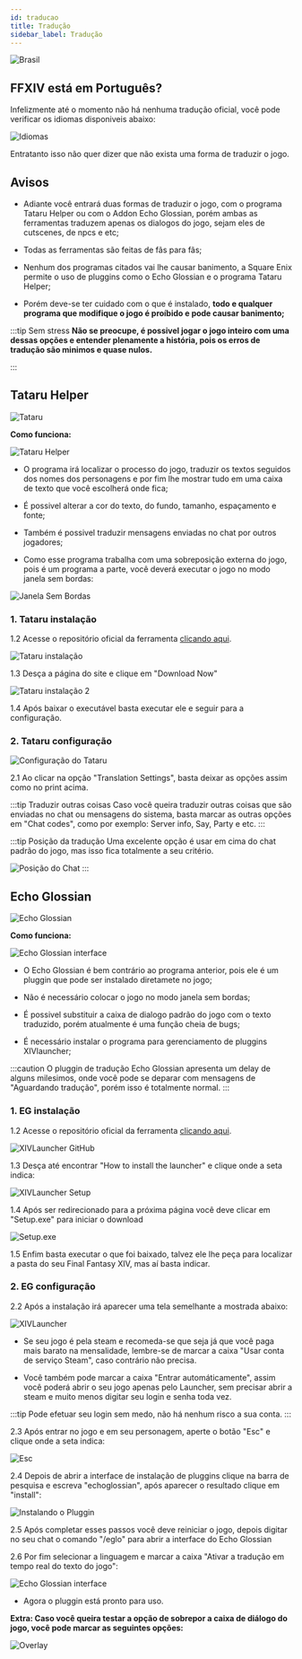 ```yaml
---
id: traducao
title: Tradução
sidebar_label: Tradução
---
```

![Brasil](https://i.imgur.com/ML5FDbm.png)
## FFXIV está em Português?

Infelizmente até o momento não há nenhuma tradução oficial, você pode verificar os idiomas disponiveis abaixo:

![Idiomas](https://i.imgur.com/JI1qGjt.png)

Entratanto isso não quer dizer que não exista uma forma de traduzir o jogo.

## Avisos

- Adiante você entrará duas formas de traduzir o jogo, com o programa Tataru Helper ou com o Addon Echo Glossian, porém ambas as ferramentas traduzem apenas os dialogos do jogo, sejam eles de cutscenes, de npcs e etc;

- Todas as ferramentas são feitas de fãs para fãs;

- Nenhum dos programas citados vai lhe causar banimento, a Square Enix permite o uso de pluggins como o Echo Glossian e o programa Tataru Helper;

- Porém deve-se ter cuidado com o que é instalado, **todo e qualquer programa que modifique o jogo é proíbido e pode causar banimento;**

:::tip Sem stress
**Não se preocupe, é possivel jogar o jogo inteiro com uma dessas opções e entender plenamente a história, pois os erros de tradução são minimos e quase nulos.**

:::

## Tataru Helper

![Tataru](https://i.imgur.com/Yne183j.png)

**Como funciona:**

![Tataru Helper](https://i.imgur.com/TKD3PuX.png)

- O programa irá localizar o processo do jogo, traduzir os textos seguidos dos nomes dos personagens e por fim lhe mostrar tudo em uma caixa de texto que você escolherá onde fica;

- É possivel alterar a cor do texto, do fundo, tamanho, espaçamento e fonte;

- Também é possivel traduzir mensagens enviadas no chat por outros jogadores;

- Como esse programa trabalha com uma sobreposição externa do jogo, pois é um programa a parte, você deverá executar o jogo no modo janela sem bordas:

![Janela Sem Bordas](https://i.imgur.com/dvUBXMa.png)

### 1. Tataru instalação

1.2 Acesse o repositório oficial da ferramenta [clicando aqui](https://github.com/NightlyRevenger/TataruHelper).

![Tataru instalação](https://i.imgur.com/xT9vTHK.png)

1.3 Desça a página do site e clique em "Download Now"

![Tataru instalação 2](https://i.imgur.com/ZuGKliA.png)

1.4 Após baixar o executável basta executar ele e seguir para a configuração.

### 2. Tataru configuração

![Configuração do Tataru](https://i.imgur.com/BoEMHZO.png)

2.1 Ao clicar na opção "Translation Settings", basta deixar as opções assim como no print acima.

:::tip Traduzir outras coisas
Caso você queira traduzir outras coisas que são enviadas no chat ou mensagens do sistema, basta marcar as outras opções em "Chat codes", como por exemplo: Server info, Say, Party e etc.
:::

:::tip Posição da tradução
Uma excelente opção é usar em cima do chat padrão do jogo, mas isso fica totalmente a seu critério.

![Posição do Chat](https://i.imgur.com/zsb9R8y.png)
:::


## Echo Glossian

![Echo Glossian](https://opengraph.githubassets.com/43138ae305461a74bca2d02e1c60bb6dbbcabdb4764293fcdda9f9e1919b592b/lokinmodar/Echoglossian)

**Como funciona:**

![Echo Glossian interface](https://i.imgur.com/jrScJi1.png)

- O Echo Glossian é bem contrário ao programa anterior, pois ele é um pluggin que pode ser instalado diretamete no jogo;

- Não é necessário colocar o jogo no modo janela sem bordas;

- É possivel substituir a caixa de dialogo padrão do jogo com o texto traduzido, porém atualmente é uma função cheia de bugs;

- É necessário instalar o programa para gerenciamento de pluggins XIVlauncher;

:::caution
O pluggin de tradução Echo Glossian apresenta um delay de alguns milesimos, onde você pode se deparar com mensagens de "Aguardando tradução", porém isso é totalmente normal.
:::

### 1. EG instalação

1.2 Acesse o repositório oficial da ferramenta [clicando aqui](https://github.com/goatcorp/FFXIVQuickLauncher).

![XIVLauncher GitHub](https://i.imgur.com/Nzw6lsP.png)

1.3 Desça até encontrar "How to install the launcher" e clique onde a seta indica:

![XIVLauncher Setup](https://i.imgur.com/Qx1uHkT.png)

1.4 Após ser redirecionado para a próxima página você deve clicar em "Setup.exe" para iniciar o download

![Setup.exe](https://i.imgur.com/GTnYfOs.png)

1.5 Enfim basta executar o que foi baixado, talvez ele lhe peça para localizar a pasta do seu Final Fantasy XIV, mas aí basta indicar.


### 2. EG configuração

2.2 Após a instalação irá aparecer uma tela semelhante a mostrada abaixo:

![XIVLauncher](https://i.imgur.com/j9kzrLB.png)

- Se seu jogo é pela steam e recomeda-se que seja já que você paga mais barato na mensalidade, lembre-se de marcar a caixa "Usar conta de serviço Steam", caso contrário não precisa.

- Você também pode marcar a caixa "Entrar automáticamente", assim você poderá abrir o seu jogo apenas pelo Launcher, sem precisar abrir a steam e muito menos digitar seu login e senha toda vez. 

:::tip
 Pode efetuar seu login sem medo, não há nenhum risco a sua conta.
:::

2.3 Após entrar no jogo e em seu personagem, aperte o botão "Esc" e clique onde a seta indica:

![Esc](https://i.imgur.com/5fnZ9VR.png)

2.4 Depois de abrir a interface de instalação de pluggins clique na barra de pesquisa e escreva "echoglossian", após aparecer o resultado clique em "install":

![Instalando o Pluggin](https://i.imgur.com/xmlRoPn.png)

2.5 Após completar esses passos você deve reiniciar o jogo, depois digitar no seu chat o comando "/eglo" para abrir a interface do Echo Glossian

2.6 Por fim selecionar a linguagem e marcar a caixa "Ativar a tradução em tempo real do texto do jogo":

![Echo Glossian interface](https://i.imgur.com/GZKmvd2.png)

- Agora o pluggin está pronto para uso.

**Extra: Caso você queira testar a opção de sobrepor a caixa de diálogo do jogo, você pode marcar as seguintes opções:**

![Overlay](https://i.imgur.com/ynNarZg.png)